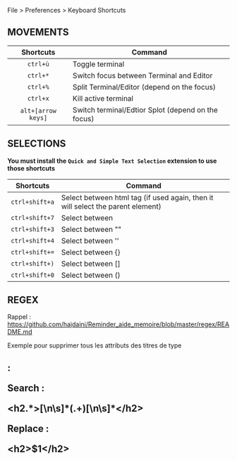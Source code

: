File > Preferences > Keyboard Shortcuts


## MOVEMENTS

| Shortcuts   | Command |
|:--------:|---------------|
| `ctrl+ù` |  Toggle terminal |
| `ctrl+*` | Switch focus between Terminal and Editor |
| `ctrl+%` | Split Terminal/Editor (depend on the focus) |
| `ctrl+x` | Kill active terminal |
| `alt+[arrow keys]` | Switch terminal/Edtior Splot (depend on the focus) |


## SELECTIONS

**You must install the `Quick and Simple Text Selection` extension to use those shortcuts**

| Shortcuts   | Command |
|:--------:|---------------|
| `ctrl+shift+a` |  Select between html tag (if used again, then it will select the parent element) |
| `ctrl+shift+7` |  Select between ` ` |
| `ctrl+shift+3` |  Select between "" |
| `ctrl+shift+4` |  Select between '' |
| `ctrl+shift+=` |  Select between {} |
| `ctrl+shift+)` |  Select between [] |
| `ctrl+shift+0` |  Select between () |

## REGEX

Rappel : https://github.com/hajdaini/Reminder_aide_memoire/blob/master/regex/README.md

Exemple pour supprimer tous les attributs des titres de type <h2>  :

**Search** : <p>&lt;h2.&#42;&gt;[\n\s]&#42;(.+)[\n\s]*&lt;/h2&gt;</p>
**Replace** : <p>&lt;h2&gt;$1&lt;/h2&gt;</p>

